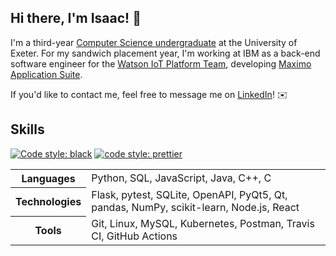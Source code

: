 ## Hi there, I'm Isaac! 👋

I'm a third-year [Computer Science undergraduate](https://www.exeter.ac.uk/undergraduate/courses/computerscience/comsci/)
at the University of Exeter. For my sandwich placement year, I'm working at IBM as a back-end software engineer for the [Watson IoT Platform Team](https://internetofthings.ibmcloud.com/), developing
[Maximo Application Suite](https://www.ibm.com/uk-en/products/maximo).

If you'd like to contact me, feel free to message me on
[LinkedIn](https://www.linkedin.com/in/isaaccheng9)! ✉️

## Skills

[![Code style: black](https://img.shields.io/badge/code%20style-black-000000.svg)](https://github.com/psf/black)
[![code style: prettier](https://img.shields.io/badge/code_style-prettier-ff69b4.svg)](https://github.com/prettier/prettier)

<table>
  <tr>
    <th>Languages</th>
    </p>
    <td>Python, SQL, JavaScript, Java, C++, C</td>
  </tr>
  <tr>
    <th>Technologies</th>
    <td>Flask, pytest, SQLite, OpenAPI, PyQt5, Qt, pandas, NumPy, scikit-learn, Node.js, React
  </td>
  <tr>
    <th>Tools</th>
    <td>Git, Linux, MySQL, Kubernetes, Postman, Travis CI, GitHub Actions
  </td>
  </tr>
</table>
